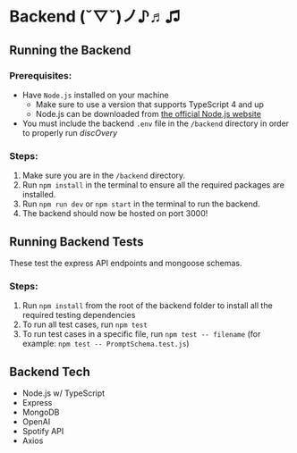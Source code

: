# Backend (ˇ▽ˇ)ノ♪♬♫

## Running the Backend

### Prerequisites:

- Have `Node.js` installed on your machine
    - Make sure to use a version that supports TypeScript 4 and up
    - Node.js can be downloaded
      from [the official Node.js website](https://nodejs.org/)
- You must include the backend `.env` file in the `/backend` directory in order to properly run _discOvery_

### Steps:

1. Make sure you are in the `/backend` directory.
2. Run `npm install` in the terminal to ensure all the required packages are installed.
3. Run `npm run dev` or `npm start` in the terminal to run the backend.
4. The backend should now be hosted on port 3000!

## Running Backend Tests

These test the express API endpoints and mongoose schemas.

### Steps:

1. Run `npm install` from the root of the backend folder to install all the required testing dependencies
2. To run all test cases, run `npm test`
3. To run test cases in a specific file, run `npm test -- filename` (for example: `npm test -- PromptSchema.test.js`)

## Backend Tech

- Node.js w/ TypeScript
- Express
- MongoDB
- OpenAI
- Spotify API
- Axios